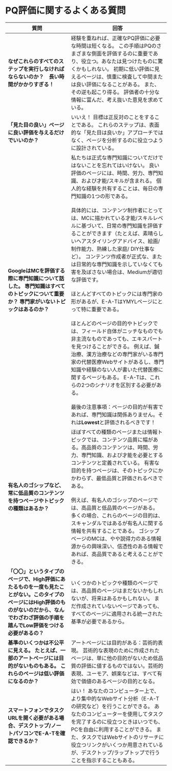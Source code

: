 # PQ評価に関するよくある質問

質問|回答
---|---
**なぜこれらのすべてのステップを実行しなければならないのか？　長い時間がかかりすぎる！**|経験を重ねれば、正確なPQ評価に必要な時間は短くなる。 この手順はPQのさまざまな側面を評価するのに重要であり、役立つ。あなたは見つけたものに驚くかもしれない。 初期に低い評価に見えるページは、慎重に検査して中間または良い評価になることがある。 また、その逆も起こり得る。 評価者の十分な情報に富んだ、考え抜いた意見を求めている。
**「見た目の良い」ページに良い評価を与えるだけでいいのか？**|いいえ！ 目標は正反対のことをすることである。 これらのステップは、表面的な「見た目は良いか」アプローチではなく、ページを分析するのに役立つように設計されている。
**GoogleはMCを評価する際に専門知識について話した。 専門知識はすべてのトピックについて重要か？ 専門家がいないトピックはあるのか？**|私たちは正式な専門知識についてだけではないことを忘れてはいけない。 良い評価のページには、時間、労力、専門知識、および才能/スキルが含まれる。 個人的な経験を共有することは、毎日の専門知識の1つの形である。<br><br>具体的には、コンテンツ制作者にとっては、MCに描かれている才能/スキルレベルに基づいて、日常の専門知識を評価することができます（たとえば、素晴らしいヘアスタイリングアドバイス、絵画/制作能力、熟練した家庭/ DIY仕事など）。 コンテンツ作成者が正式な、または日常的な専門知識を示していなくても害を及ぼさない場合は、Mediumが適切な評価です。<br><br>ほとんどすべてのトピックには専門家の形があるが、E-A-TはYMYLページにとって特に重要である。<br><br>ほとんどのページの目的やトピックでは、フィールド自体がニッチなものでも非主流なものであっても、エキスパートを見つけることができる。 例えば、鍼治療、漢方治療などの専門家がいる専門家の代替医療Webサイトがあるし、専門知識や経験のない人が書いた代替医療に関するページもある。 E-A-Tは、これらの2つのシナリオを区別する必要がある。<br><br>最後の注意事項：ページの目的が有害であれば、専門知識は関係ありません。それは**Lowest**と評価されるべきです！
**有名人のゴシップなど、常に低品質のコンテンツを持つページやトピックの種類はあるか？**|ほぼすべての種類のページまたは情報トピックでは、コンテンツ品質に幅がある。高品質のコンテンツは、時間、労力、専門知識、および才能を必要とするコンテンツと定義されている。 有害な目的を持つページは、そのトピックにかかわらず、最低品質と評価されるべきである。<br><br>例えば、有名人のゴシップのページでは、高品質と低品質のページがある。 多くの場合、これらのページの目的は、スキャンダルではあるが有名人に関する情報を共有することである。 ゴシップページのMCは、やや説得力のある情報源からの興味深い、信憑性のある情報であれば、高品質であると考えることができる。
**「〇〇」というタイプのページで、High評価にあたるものを一度も見たことがない。このタイプのページにはHigh評価のものがないのだから、なんでわざわざ評価の手順を踏んでLow評価をつける必要があるの？**|いくつかのトピックや種類のページでは、高品質のページはまだないかもしれないが、将来はあるかもしれない。 まだ作成されていないページであっても、すべてのページに適用される統一された基準が必要であるから。
**基準のいくつかは不公平に見える。 たとえば、一部のアートページには目的がないものもある。 これらのページは低い評価になるのか？**|アートページには目的がある：芸術的表現。 芸術的な表現のために作成されたページは、単に他の目的がないため低品質の評価に値するものではない。芸術的表現、ユーモア、娯楽などは、すべて有効で価値のあるページの目的となる。
**スマートフォンでタスクURLを開く必要がある場合、デスクトップ/ノートパソコンでE-A-Tを確認できるか？**|はい！ あなたのコンピューター上で、より集中的なWebサイト分析（E-A-Tの研究など）を行うことができる。 あなたのコンピューターを使用してタスクを完了するのに役立つときはいつでも、PCを自由に利用することができる。 また、タスクではWebサイトのリサーチに役立つリンクがいくつか用意されているが、デスクトップ/ラップトップで行うことを指示することもある。
